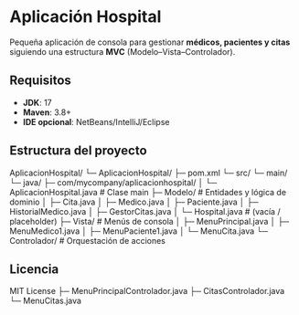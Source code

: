 # Aplicación Hospital
Pequeña aplicación de consola para gestionar **médicos, pacientes y citas** siguiendo una estructura **MVC** (Modelo–Vista–Controlador).  

## Requisitos
- **JDK**: 17
- **Maven**: 3.8+
- **IDE opcional**: NetBeans/IntelliJ/Eclipse

## Estructura del proyecto
AplicacionHospital/
└─ AplicacionHospital/
├─ pom.xml
└─ src/
└─ main/
└─ java/
├─ com/mycompany/aplicacionhospital/
│ └─ AplicacionHospital.java # Clase main
├─ Modelo/ # Entidades y lógica de dominio
│ ├─ Cita.java
│ ├─ Medico.java
│ ├─ Paciente.java
│ ├─ HistorialMedico.java
│ ├─ GestorCitas.java
│ └─ Hospital.java # (vacía / placeholder)
├─ Vista/ # Menús de consola
│ ├─ MenuPrincipal.java
│ ├─ MenuMedico1.java
│ ├─ MenuPaciente1.java
│ └─ MenuCita.java
└─ Controlador/ # Orquestación de acciones

## Licencia

MIT License
├─ MenuPrincipalControlador.java
├─ CitasControlador.java
└─ MenuCitas.java
